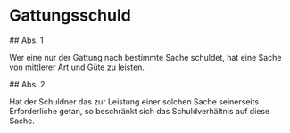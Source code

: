 # Gattungsschuld



\#\# Abs. 1

 Wer eine nur der Gattung nach bestimmte Sache schuldet, hat eine Sache von mittlerer Art und Güte zu leisten.

\#\# Abs. 2

 Hat der Schuldner das zur Leistung einer solchen Sache seinerseits Erforderliche getan, so beschränkt sich das Schuldverhältnis auf diese Sache. 

